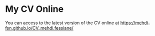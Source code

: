 # My CV Online

You can access to the latest version of the CV online at https://mehdi-fsn.github.io/CV_mehdi.fessiane/